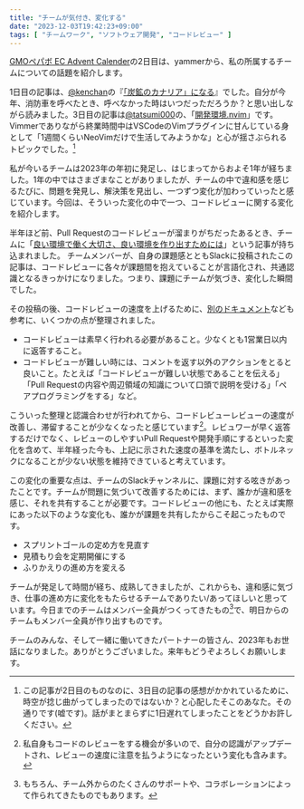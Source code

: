 ```yaml
---
title: "チームが気付き、変化する"
date: "2023-12-03T19:42:23+09:00"
tags: [ "チームワーク", "ソフトウェア開発", "コードレビュー" ]
---
```



[GMOペパボ EC Advent Calender](https://adventar.org/calendars/8672)の2日目は、yammerから、私の所属するチームについての話題を紹介します。

1日目の記事は、[@kenchan](https://twitter.com/kenchan)の『[「炭鉱のカナリア」になる](https://scrapbox.io/kenchan/%E3%80%8C%E7%82%AD%E9%89%B1%E3%81%AE%E4%B8%AD%E3%81%AE%E3%82%AB%E3%83%8A%E3%83%AA%E3%82%A2%E3%80%8D%E3%81%AB%E3%81%AA%E3%82%8B)』でした。自分が今年、消防車を呼べたとき、呼べなかった時はいつだっただろうか？と思い出しながら読みました。3日目の記事は[@tatsumi000](https://github.com/Tatsumi0000)の、「[開発環境.nvim](https://blog.aespa.love/development-environment-nvim-2023)」です。Vimmerでありながら終業時間中はVSCodeのVimプラグインに甘んじている身として「1週間くらいNeoVimだけで生活してみようかな」と心が揺さぶられるトピックでした。[^timetravel]

[^timetravel]: この記事が2日目のものなのに、3日目の記事の感想がかかれているために、時空が捻じ曲がってしまったのではないか？と心配したそこのあなた。その通りです(嘘です)。話がまとまらずに1日遅れてしまったことをどうかお許しください。

私が今いるチームは2023年の年初に発足し、はじまってからおよそ1年が経ちました。1年の中ではさまざまなことがありましたが、チームの中で違和感を感じるたびに、問題を発見し、解決策を見出し、一つずつ変化が加わっていったと感じています。今回は、そういった変化の中で一つ、コードレビューに関する変化を紹介します。

半年ほど前、Pull Requestのコードレビューが溜まりがちだったあるとき、チームに「[良い環境で働く大切さ、良い環境を作り出すためには](https://pyama.fun/archives/4414)」という記事が持ち込まれました。
チームメンバーが、自身の課題感とともSlackに投稿されたこの記事は、コードレビューに各々が課題間を抱えていることが言語化され、共通認識となるきっかけになりました。つまり、課題にチームが気づき、変化した瞬間でした。

その投稿の後、コードレビューの速度を上げるために、[別のドキュメント](https://fujiharuka.github.io/google-eng-practices-ja/ja/review/reviewer/speed.html)なども参考に、いくつかの点が整理されました。

- コードレビューは素早く行われる必要があること。少なくとも1営業日以内に返答すること。
- コードレビューが難しい時には、コメントを返す以外のアクションをとると良いこと。たとえば「コードレビューが難しい状態であることを伝える」「Pull Requestの内容や周辺領域の知識について口頭で説明を受ける」「ペアプログラミングをする」など。

こういった整理と認識合わせが行われてから、コードレビューレビューの速度が改善し、滞留することが少なくなったと感じています[^me]。レビュワーが早く返答するだけでなく、レビューのしやすいPull Requestや開発手順にするといった変化を含めて、半年経った今も、上記に示された速度の基準を満たし、ボトルネックになることが少ない状態を維持できていると考えています。

[^me]: 私自身もコードのレビューをする機会が多いので、自分の認識がアップデートされ、レビューの速度に注意を払うようになったという変化も含みます。

この変化の重要な点は、チームのSlackチャンネルに、課題に対する呟きがあったことです。チームが問題に気づいて改善するためには、まず、誰かが違和感を感じ、それを共有することが必要です。コードレビューの他にも、たとえば実際にあった以下のような変化も、誰かが課題を共有したからこそ起こったものです。

- スプリントゴールの定め方を見直す
- 見積もり会を定期開催にする
- ふりかえりの進め方を変える

チームが発足して時間が経ち、成熟してきましたが、これからも、違和感に気づき、仕事の進め方に変化をもたらせるチームでありたい/あってほしいと思っています。今日までのチームはメンバー全員がつくってきたもの[^support]で、明日からのチームもメンバー全員が作り出すものです。

チームのみんな、そして一緒に働いてきたパートナーの皆さん、2023年もお世話になりました。ありがとうございました。来年もどうぞよろしくお願いします。

[^support]: もちろん、チーム外からのたくさんのサポートや、コラボレーションによって作られてきたものでもあります。

